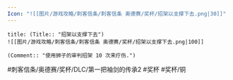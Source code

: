 ```yaml
---
Icon: "![[图片/游戏攻略/刺客信条/刺客信条 奥德赛/奖杯/招架以支撑下去.png|30]]"
---
```

```ad-common-bronze-trophy
title: (Title:: "招架以支撑下去")
![[图片/游戏攻略/刺客信条/刺客信条 奥德赛/奖杯/招架以支撑下去.png|100]]

(Comment:: "使用狮子的审判招架 10 次来疗伤.")
```

#刺客信条/奥德赛/奖杯/DLC/第一把袖剑的传承2 #奖杯 #奖杯/铜
